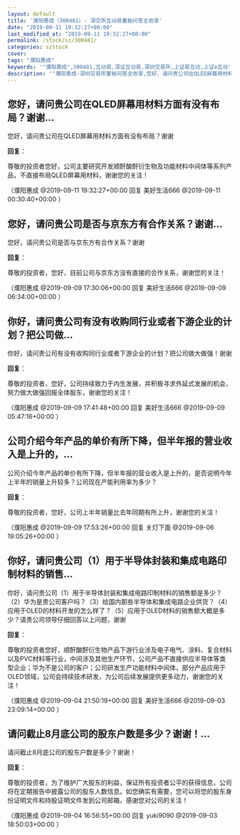```yaml
---
layout: default
title: '濮阳惠成（300481）- 深交所互动易董秘问答全收录'
date: "2019-09-11 19:32:27+00:00"
last_modified_at: "2019-09-11 19:32:27+00:00"
permalink: /stock/sz/300481/
categories: szstock
cover: 
tags: "濮阳惠成"
keywords: '"濮阳惠成",300481,互动易,深证互动易,深圳交易所,上证易互动,上证e互动'
description: '"濮阳惠成-深圳交易所董秘问答全收录,您好，请问贵公司在QLED屏幕用材料方面有没有布局？谢谢"'
---
```


## 您好，请问贵公司在QLED屏幕用材料方面有没有布局？谢谢...

您好，请问贵公司在QLED屏幕用材料方面有没有布局？谢谢

**回复**：

尊敬的投资者您好，公司主要研究开发顺酐酸酐衍生物及功能材料中间体等系列产品，不直接布局QLED屏幕用材料，谢谢您的关注！ 

（濮阳惠成  @2019-09-11 19:32:27+00:00 回复 美好生活666  @2019-09-11 00:30:40+00:00 ）

## 您好，请问贵公司是否与京东方有合作关系？谢谢...

您好，请问贵公司是否与京东方有合作关系？谢谢

**回复**：

尊敬的投资者，您好，目前公司与京东方没有直接的合作关系，谢谢您的关注！ 

（濮阳惠成  @2019-09-09 17:30:06+00:00 回复 美好生活666  @2019-09-09 06:34:00+00:00 ）

## 你好，请问贵公司有没有收购同行业或者下游企业的计划？把公司做...

你好，请问贵公司有没有收购同行业或者下游企业的计划？把公司做大做强！谢谢

**回复**：

尊敬的投资者，您好，公司持续致力于内生发展，并积极寻求外延式发展的机会，努力做大做强回报全体股东，谢谢您的关注！ 

（濮阳惠成  @2019-09-09 17:41:48+00:00 回复 美好生活666  @2019-09-09 05:47:16+00:00 ）

## 公司介绍今年产品的单价有所下降，但半年报的营业收入是上升的，...

公司介绍今年产品的单价有所下降，但半年报的营业收入是上升的，是否说明今年上半年的销量上升较多？公司现在产能利用率为多少？

**回复**：

尊敬的投资者，您好，公司上半年销量比去年同期有所上升，谢谢您的关注！ 

（濮阳惠成  @2019-09-09 17:53:26+00:00 回复 关灯下面  @2019-09-06 19:05:26+00:00 ）

## 你好，请问贵公司（1）用于半导体封装和集成电路印制材料的销售...

你好，请问贵公司（1）用于半导体封装和集成电路印制材料的销售额是多少？（2）华为是贵公司客户吗？（3）给国内那些半导体和集成电路企业供货？（4）应用于OLED的材料开发的怎么样了？（5）应用于OLED材料的销售额大概是多少？请贵公司领导仔细回答以上问题，谢谢

**回复**：

尊敬的投资者您好，顺酐酸酐衍生物产品下游行业涉及电子电气、涂料、复合材料以及PVC材料等行业，中间涉及其他生产环节，公司产品不直接供应半导体等类型企业；华为不是公司的客户；公司研发生产功能材料中间体，部分产品应用于OLED领域，公司会持续技术研发，为公司后续发展提供更多动力，谢谢您的关注！ 

（濮阳惠成  @2019-09-04 21:50:19+00:00 回复 美好生活666  @2019-09-03 23:09:14+00:00 ）

## 请问截止8月底公司的股东户数是多少？谢谢！...

请问截止8月底公司的股东户数是多少？谢谢！

**回复**：

尊敬的投资者，为了维护广大股东的利益，保证所有投资者公平的获得信息，公司将在定期报告中披露公司的股东人数信息。如您确实有需要，您可以将您的股东身份证明文件和持股证明文件发到公司邮箱，感谢您对公司的关注！ 

（濮阳惠成  @2019-09-04 16:56:55+00:00 回复 yuki9090  @2019-09-03 18:50:03+00:00 ）

